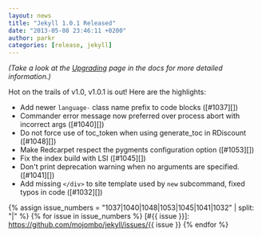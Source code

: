 ```yaml
---
layout: news
title: "Jekyll 1.0.1 Released"
date: "2013-05-08 23:46:11 +0200"
author: parkr
categories: [release, jekyll]
---
```


_(Take a look at the [Upgrading][] page in the docs for more detailed information.)_

Hot on the trails of v1.0, v1.0.1 is out! Here are the highlights:

* Add newer `language-` class name prefix to code blocks ([#1037][])
* Commander error message now preferred over process abort with incorrect args ([#1040][])
* Do not force use of toc_token when using generate_toc in RDiscount ([#1048][])
* Make Redcarpet respect the pygments configuration option ([#1053][])
* Fix the index build with LSI ([#1045][])
* Don't print deprecation warning when no arguments are specified. ([#1041][])
* Add missing `</div>` to site template used by `new` subcommand, fixed typos in code ([#1032][])

{% assign issue_numbers = "1037|1040|1048|1053|1045|1041|1032" | split: "|" %}
{% for issue in issue_numbers %}
[#{{ issue }}]: https://github.com/mojombo/jekyll/issues/{{ issue }}
{% endfor %}

[Upgrading]: /docs/upgrading/